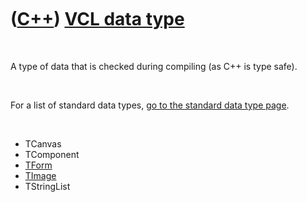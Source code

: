 
 

 

 

 

 

([C++](Cpp.md)) [VCL data type](CppDataType.md)
=================================================

 

A type of data that is checked during compiling (as C++ is type safe).

 

For a list of standard data types, [go to the standard data type
page](CppDataType.md).

 

-   TCanvas
-   TComponent
-   [TForm](CppTForm.md)
-   [TImage](CppTImage.md)
-   TStringList

 

 

 

 

 

 

